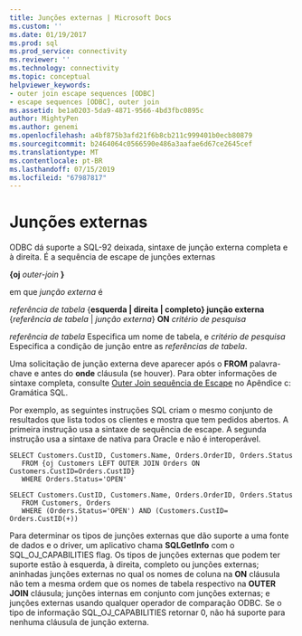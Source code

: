 ```yaml
---
title: Junções externas | Microsoft Docs
ms.custom: ''
ms.date: 01/19/2017
ms.prod: sql
ms.prod_service: connectivity
ms.reviewer: ''
ms.technology: connectivity
ms.topic: conceptual
helpviewer_keywords:
- outer join escape sequences [ODBC]
- escape sequences [ODBC], outer join
ms.assetid: be1a0203-5da9-4871-9566-4bd3fbc0895c
author: MightyPen
ms.author: genemi
ms.openlocfilehash: a4bf875b3afd21f6b8cb211c999401b0ecb80879
ms.sourcegitcommit: b2464064c0566590e486a3aafae6d67ce2645cef
ms.translationtype: MT
ms.contentlocale: pt-BR
ms.lasthandoff: 07/15/2019
ms.locfileid: "67987817"
---
```

# <a name="outer-joins"></a>Junções externas
ODBC dá suporte a SQL-92 deixada, sintaxe de junção externa completa e à direita. É a sequência de escape de junções externas  
  
 **{oj** _outer-join_ **}**  
  
 em que *junção externa* é  
  
 *referência de tabela* {**esquerda &#124; direita &#124; completo} junção externa** {*referência de tabela* &#124; *junção externa*} **ON**  _critério de pesquisa_  
  
 *referência de tabela* Especifica um nome de tabela, e *critério de pesquisa* Especifica a condição de junção entre as *referências de tabela*.  
  
 Uma solicitação de junção externa deve aparecer após o **FROM** palavra-chave e antes do **onde** cláusula (se houver). Para obter informações de sintaxe completa, consulte [Outer Join sequência de Escape](../../../odbc/reference/appendixes/outer-join-escape-sequence.md) no Apêndice c: Gramática SQL.  
  
 Por exemplo, as seguintes instruções SQL criam o mesmo conjunto de resultados que lista todos os clientes e mostra que tem pedidos abertos. A primeira instrução usa a sintaxe de sequência de escape. A segunda instrução usa a sintaxe de nativa para Oracle e não é interoperável.  
  
```  
SELECT Customers.CustID, Customers.Name, Orders.OrderID, Orders.Status  
   FROM {oj Customers LEFT OUTER JOIN Orders ON Customers.CustID=Orders.CustID}  
   WHERE Orders.Status='OPEN'  
  
SELECT Customers.CustID, Customers.Name, Orders.OrderID, Orders.Status  
   FROM Customers, Orders  
   WHERE (Orders.Status='OPEN') AND (Customers.CustID= Orders.CustID(+))  
```  
  
 Para determinar os tipos de junções externas que dão suporte a uma fonte de dados e o driver, um aplicativo chama **SQLGetInfo** com o SQL_OJ_CAPABILITIES flag. Os tipos de junções externas que podem ter suporte estão à esquerda, à direita, completo ou junções externas; aninhadas junções externas no qual os nomes de coluna na **ON** cláusula não tem a mesma ordem que os nomes de tabela respectivo na **OUTER JOIN** cláusula; junções internas em conjunto com junções externas; e junções externas usando qualquer operador de comparação ODBC. Se o tipo de informação SQL_OJ_CAPABILITIES retornar 0, não há suporte para nenhuma cláusula de junção externa.
